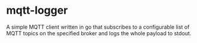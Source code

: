 # mqtt-logger
A simple MQTT client written in go that subscribes to a configurable list of MQTT topics on the specified broker  and logs the whole payload to stdout.
